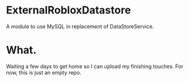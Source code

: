 # ExternalRobloxDatastore
A module to use MySQL in replacement of DataStoreService.

# What.
Waiting a few days to get home so I can upload my finishing touches. For now, this is just an empty repo.
